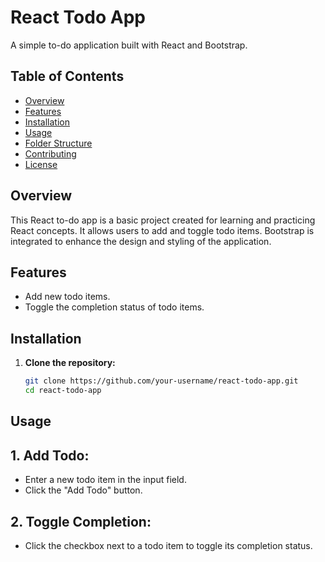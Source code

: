 # React Todo App

A simple to-do application built with React and Bootstrap.

## Table of Contents

- [Overview](#overview)
- [Features](#features)
- [Installation](#installation)
- [Usage](#usage)
- [Folder Structure](#folder-structure)
- [Contributing](#contributing)
- [License](#license)

## Overview

This React to-do app is a basic project created for learning and practicing React concepts. It allows users to add and toggle todo items. Bootstrap is integrated to enhance the design and styling of the application.

## Features

- Add new todo items.
- Toggle the completion status of todo items.

## Installation

1. **Clone the repository:**

   ```bash
   git clone https://github.com/your-username/react-todo-app.git
   cd react-todo-app

## Usage

## 1. Add Todo:

- Enter a new todo item in the input field.
- Click the "Add Todo" button.
## 2. Toggle Completion:

- Click the checkbox next to a todo item to toggle its completion status.
